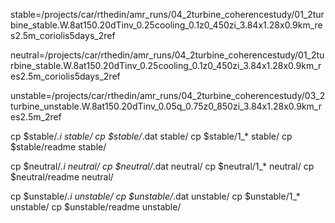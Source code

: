

stable=/projects/car/rthedin/amr_runs/04_2turbine_coherencestudy/01_2turbine_stable.W.8at150.20dTinv_0.25cooling_0.1z0_450zi_3.84x1.28x0.9km_res2.5m_coriolis5days_2ref

neutral=/projects/car/rthedin/amr_runs/04_2turbine_coherencestudy/01_2turbine_stable.W.8at150.20dTinv_0.25cooling_0.1z0_450zi_3.84x1.28x0.9km_res2.5m_coriolis5days_2ref

unstable=/projects/car/rthedin/amr_runs/04_2turbine_coherencestudy/03_2turbine_unstable.W.8at150.20dTinv_0.05q_0.75z0_850zi_3.84x1.28x0.9km_res2.5m_2ref

cp $stable/*.i        stable/
cp $stable/*.dat      stable/
cp $stable/1_*        stable/
cp $stable/readme     stable/


cp $neutral/*.i        neutral/
cp $neutral/*.dat      neutral/
cp $neutral/1_*        neutral/
cp $neutral/readme     neutral/

cp $unstable/*.i       unstable/
cp $unstable/*.dat     unstable/
cp $unstable/1_*       unstable/
cp $unstable/readme    unstable/
